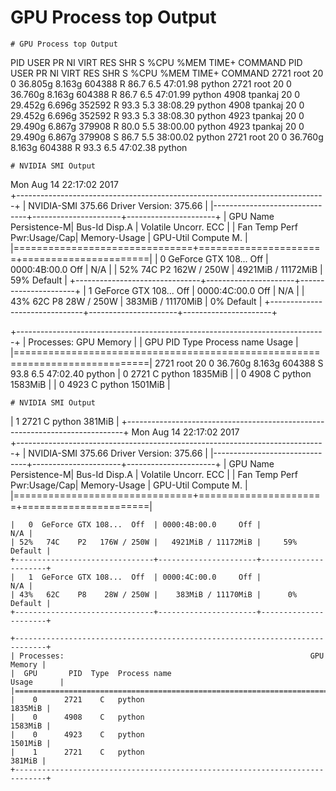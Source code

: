# GPU Process top Output
```
# GPU Process top Output
```
  PID USER      PR  NI    VIRT    RES    SHR S  %CPU %MEM     TIME+ COMMAND
  PID USER      PR  NI    VIRT    RES    SHR S  %CPU %MEM     TIME+ COMMAND
 2721 root      20   0 36.805g 8.163g 604388 R  86.7  6.5  47:01.98 python
 2721 root      20   0 36.760g 8.163g 604388 R  86.7  6.5  47:01.99 python
 4908 tpankaj   20   0 29.452g 6.696g 352592 R  93.3  5.3  38:08.29 python
 4908 tpankaj   20   0 29.452g 6.696g 352592 R  93.3  5.3  38:08.30 python
 4923 tpankaj   20   0 29.490g 6.867g 379908 R  80.0  5.5  38:00.00 python
 4923 tpankaj   20   0 29.490g 6.867g 379908 S  86.7  5.5  38:00.02 python
 2721 root      20   0 36.760g 8.163g 604388 R  93.3  6.5  47:02.38 python
```
# NVIDIA SMI Output
```
Mon Aug 14 22:17:02 2017       
+-----------------------------------------------------------------------------+
| NVIDIA-SMI 375.66                 Driver Version: 375.66                    |
|-------------------------------+----------------------+----------------------+
| GPU  Name        Persistence-M| Bus-Id        Disp.A | Volatile Uncorr. ECC |
| Fan  Temp  Perf  Pwr:Usage/Cap|         Memory-Usage | GPU-Util  Compute M. |
|===============================+======================+======================|
|   0  GeForce GTX 108...  Off  | 0000:4B:00.0     Off |                  N/A |
| 52%   74C    P2   162W / 250W |   4921MiB / 11172MiB |     59%      Default |
+-------------------------------+----------------------+----------------------+
|   1  GeForce GTX 108...  Off  | 0000:4C:00.0     Off |                  N/A |
| 43%   62C    P8    28W / 250W |    383MiB / 11170MiB |      0%      Default |
+-------------------------------+----------------------+----------------------+
                                                                               
+-----------------------------------------------------------------------------+
| Processes:                                                       GPU Memory |
|  GPU       PID  Type  Process name                               Usage      |
|=============================================================================|
 2721 root      20   0 36.760g 8.163g 604388 S  93.8  6.5  47:02.40 python
|    0      2721    C   python                                        1835MiB |
|    0      4908    C   python                                        1583MiB |
|    0      4923    C   python                                        1501MiB |
```
# NVIDIA SMI Output
```
|    1      2721    C   python                                         381MiB |
+-----------------------------------------------------------------------------+
Mon Aug 14 22:17:02 2017       
+-----------------------------------------------------------------------------+
| NVIDIA-SMI 375.66                 Driver Version: 375.66                    |
|-------------------------------+----------------------+----------------------+
| GPU  Name        Persistence-M| Bus-Id        Disp.A | Volatile Uncorr. ECC |
| Fan  Temp  Perf  Pwr:Usage/Cap|         Memory-Usage | GPU-Util  Compute M. |
|===============================+======================+======================|
```
|   0  GeForce GTX 108...  Off  | 0000:4B:00.0     Off |                  N/A |
| 52%   74C    P2   176W / 250W |   4921MiB / 11172MiB |     59%      Default |
+-------------------------------+----------------------+----------------------+
|   1  GeForce GTX 108...  Off  | 0000:4C:00.0     Off |                  N/A |
| 43%   62C    P8    28W / 250W |    383MiB / 11170MiB |      0%      Default |
+-------------------------------+----------------------+----------------------+
                                                                               
+-----------------------------------------------------------------------------+
| Processes:                                                       GPU Memory |
|  GPU       PID  Type  Process name                               Usage      |
|=============================================================================|
|    0      2721    C   python                                        1835MiB |
|    0      4908    C   python                                        1583MiB |
|    0      4923    C   python                                        1501MiB |
|    1      2721    C   python                                         381MiB |
+-----------------------------------------------------------------------------+
```
